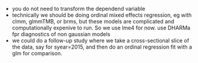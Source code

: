 * you do not need to transform the dependend variable
* technically we should be doing ordinal mixed effects regression, eg with clmm, glmmTMB, or brms, but these models are complicated and computationally expenive to run. So we use lme4 for now. use DHARMa fpr diagnostics of non gaussian models
* we could do a follow-up study where we take a cross-sectional slice of the data, say for syear=2015, and then do an ordinal regression fit with a glm for comparison. 
